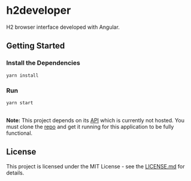 # h2developer

H2 browser interface developed with Angular.

## Getting Started

### Install the Dependencies

```
yarn install
```

### Run

```
yarn start
```

</br>**Note:** This project depends on its [API](https://github.com/danielzy95/h2developer-api) which is currently not hosted. 
You must clone the [repo](https://github.com/danielzy95/h2developer-api) and get it running for this application to be fully
functional.

## License

This project is licensed under the MIT License -  see the [LICENSE.md](https://github.com/danielzy95/h2developer/blob/master/LICENSE) for details.

